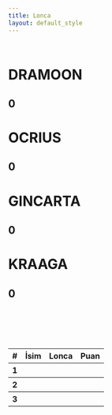```yaml
---
title: Lonca
layout: default_style
---
```

<div class="container">
    <div class="row" style="margin-top:64px">
        <div class="col-md-3">
            <h1 class="header text-center">DRAMOON</h1>
            <h2 class="text-center header" id="dramoon-points">0</h2>
        </div>
        <div class="col-md-3">
            <h1 class="header text-center">OCRIUS</h1>
            <h2 class="text-center header" id="ocrius-points">0</h2>
        </div>        
        <div class="col-md-3">
            <h1 class="header text-center">GINCARTA</h1>
            <h2 class="text-center header" id="gincarta-points">0</h2>
        </div>        
        <div class="col-md-3">
            <h1 class="header text-center">KRAAGA</h1>
            <h2 class="text-center header" id="kraaga-points">0</h2>
        </div>
    </div>
    <table class="table" style="margin-top:98px;">
        <thead>
          <tr>
            <th scope="col">#</th>
            <th scope="col">İsim</th>
            <th scope="col">Lonca</th>
            <th scope="col">Puan</th>
          </tr>
        </thead>
        <tbody>
          <tr>
            <th scope="col">1</th>
            <th scope="col"></th>
            <th scope="col"></th>
            <th scope="col"></th>
          </tr>
          <tr>
            <th scope="col">2</th>
            <th scope="col"></th>
            <th scope="col"></th>
            <th scope="col"></th>
          </tr>
          <tr>
            <th scope="col">3</th>
            <th scope="col"></th>
            <th scope="col"></th>
            <th scope="col"></th>
          </tr>
        </tbody>
      </table>
</div>

<script>  
    $.get("https://sheets.googleapis.com/v4/spreadsheets/11ECOzxsP__qwVkcKaJfvEcFRpZmwae0RwQ_yRn1bYuc/values/Lonca Savaşları!A2:H100?majorDimension=COLUMNS&key=AIzaSyAhr7_kMNIob-SmsyIv4b5AsdoYTRRPr2c",(data)=>{
        var values = [0,0,0,0];
        data.values.forEach((e,i)=>{
            if (i%2 == 0){

            }else{
                e.forEach((p) => {
                    p = parseInt(p)
                    values[parseInt(i/2)] += p;
                })
            }
        })
        document.getElementById("dramoon-points").innerHTML = values[0];
        document.getElementById("ocrius-points").innerHTML = values[1];
        document.getElementById("gincarta-points").innerHTML = values[2];
        document.getElementById("kraaga-points").innerHTML = values[3];

    })
</script>